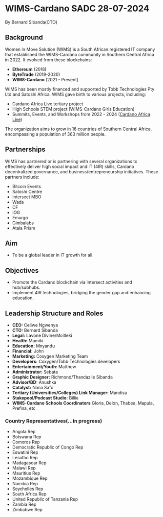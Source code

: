 # WIMS-Cardano SADC 28-07-2024
By Bernard Sibanda(CTO)

## Background

Women In Move Solution (WIMS) is a South African registered IT company that established the WIMS-Cardano community in Southern Central Africa in 2022. It evolved from these blockchains:

- **Ethereum** (2018)
- **ByteTrade** (2019-2020)
- **WIMS-Cardano** (2021 - Present)

WIMS has been mostly financed and supported by Tobb Technologies Pty Ltd and Satoshi Africa. WIMS gave birth to various projects, including:

- Cardano Africa Live tertiary project
- High Schools STEM project (WIMS-Cardano Girls Education)
- Summits, Events, and Workshops from 2022 - 2024 ([Cardano Africa Live](https://cardanoafrica.live))

The organization aims to grow in 16 countries of Southern Central Africa, encompassing a population of 363 million people.

## Partnerships

WIMS has partnered or is partnering with several organizations to effectively deliver high social impact and IT (4IR) skills, Cardano decentralized governance, and business/entrepreneurship initiatives. These partners include:

- Bitcoin Events
- Satoshi Centre
- Intersect MBO
- Wada
- CF
- IOG
- Emurgo
- Gimbalabs
- Atala Prism

## Aim

- To be a global leader in IT growth for all.

## Objectives

- Promote the Cardano blockchain via Intersect activities and hub/subhubs.
- Implement 4IR technologies, bridging the gender gap and enhancing education.

## Leadership Structure and Roles

- **CEO:** Celiwe Ngwenya
- **CTO:** Bernard Sibanda
- **Legal:** Lavone Divine/Moitleki
- **Health:** Mamiki
- **Education:** Mnyandu
- **Financial:** John
- **Marketing:** Coxygen Marketing Team
- **Developers:** Coxygen/Tobb Technologies developers
- **Entertainment/Youth:** Matthew
- **Administrator:** Sebata
- **Graphic Designer:** Richmond/Thandazile Sibanda
- **Advisor/BD:** Anushka
- **Catalyst:** Nana Safo
- **Tertiary (Universities/Colleges) Link Manager:** Mandisa
- **Stakepool/Podcast Studio:** Billie
- **WIMS-Cardano Schools Coordinators** Gloria, Delon, Thabea, Mapula, Prefina, etc

### Country Representatives(...in progress)

- Angola Rep
- Botswana Rep
- Comoros Rep
- Democratic Republic of Congo Rep
- Eswatini Rep
- Lesotho Rep
- Madagascar Rep
- Malawi Rep
- Mauritius Rep
- Mozambique Rep
- Namibia Rep
- Seychelles Rep
- South Africa Rep
- United Republic of Tanzania Rep
- Zambia Rep
- Zimbabwe Rep
